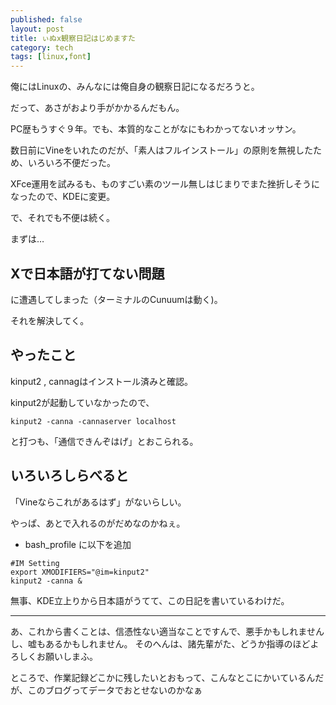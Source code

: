 ```yaml
---
published: false
layout: post
title: ぃぬx観察日記はじめますた
category: tech
tags: [linux,font]
---
```


俺にはLinuxの、みんなには俺自身の観察日記になるだろうと。

だって、あさがおより手がかかるんだもん。

PC歴もうすぐ９年。でも、本質的なことがなにもわかってないオッサン。

数日前にVineをいれたのだが、「素人はフルインストール」の原則を無視したため、いろいろ不便だった。

XFce運用を試みるも、ものすごい素のツール無しはじまりでまた挫折しそうになったので、KDEに変更。

で、それでも不便は続く。

まずは…

## Xで日本語が打てない問題

に遭遇してしまった（ターミナルのCunuumは動く)。

それを解決してく。

## やったこと

kinput2 , cannagはインストール済みと確認。

kinput2が起動していなかったので、

```
kinput2 -canna -cannaserver localhost
```

と打つも、「通信できんぞはげ」とおこられる。


## いろいろしらべると

「Vineならこれがあるはず」がないらしい。

やっぱ、あとで入れるのがだめなのかねぇ。

+ bash_profile に以下を追加

```
#IM Setting
export XMODIFIERS="@im=kinput2"
kinput2 -canna &
```

無事、KDE立上りから日本語がうてて、この日記を書いているわけだ。


---

あ、これから書くことは、信憑性ない適当なことですんで、悪手かもしれませんし、嘘もあるかもしれません。
そのへんは、諸先輩がた、どうか指導のほどよろしくお願いしまふ。

ところで、作業記録どこかに残したいとおもって、こんなとこにかいているんだが、このブログってデータでおとせないのかなぁ
